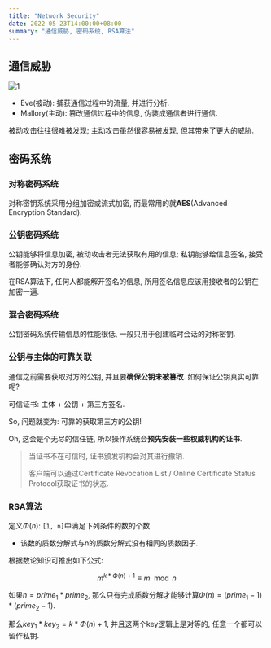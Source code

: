 ```yaml
---
title: "Network Security"
date: 2022-05-23T14:00:00+08:00
summary: "通信威胁, 密码系统, RSA算法"
---
```


## 通信威胁

![1](https://dl.axlis.cn/blog/network/1.png)

* Eve(被动): 捕获通信过程中的流量, 并进行分析.
* Mallory(主动): 篡改通信过程中的信息, 伪装成通信者进行通信.

被动攻击往往很难被发现; 主动攻击虽然很容易被发现, 但其带来了更大的威胁.

## 密码系统

### 对称密码系统

对称密钥系统采用分组加密或流式加密, 而最常用的就**AES**(Advanced Encryption Standard).

### 公钥密码系统

公钥能够将信息加密, 被动攻击者无法获取有用的信息; 私钥能够给信息签名, 接受者能够确认对方的身份.

在RSA算法下, 任何人都能解开签名的信息, 所用签名信息应该用接收者的公钥在加密一遍.

### 混合密码系统

公钥密码系统传输信息的性能很低, 一般只用于创建临时会话的对称密钥.

### 公钥与主体的可靠关联

通信之前需要获取对方的公钥, 并且要**确保公钥未被篡改**. 如何保证公钥真实可靠呢?

可信证书: 主体 + 公钥 + 第三方签名.

So, 问题就变为: 可靠的获取第三方的公钥!

Oh, 这会是个无尽的信任链, 所以操作系统会**预先安装一些权威机构的证书**.

> 当证书不在可信时, 证书颁发机构会对其进行撤销.
> 
> 客户端可以通过Certificate Revocation List / Online Certificate Status Protocol获取证书的状态.

### RSA算法

定义$\Phi(n)$: `[1, n]`中满足下列条件的数的个数.

* 该数的质数分解式与n的质数分解式没有相同的质数因子.

根据数论知识可推出如下公式:

$$
m^{k*\Phi(n)+1} \equiv m \mod n
$$

如果$n=prime_1 * prime_2$, 那么只有完成质数分解才能够计算$\Phi(n)=(prime_1 - 1) * (prime_2 - 1)$.

那么$key_1 * key_2 = k * \Phi(n) + 1$, 并且这两个key逻辑上是对等的, 任意一个都可以留作私钥.
